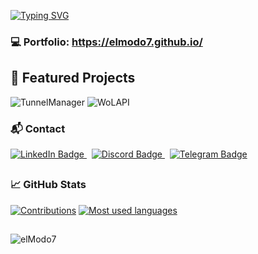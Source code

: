 [![Typing SVG](http://readme-typing-svg.herokuapp.com?size=24&center=true&vCenter=true&lines=FullStack+Developer;Process+Automation;Networking+Enthusiast;Dev+Sec+Ops)](https://git.io/typing-svg)

### 💻 Portfolio: https://elmodo7.github.io/

## 🚀 Featured Projects

![TunnelManager](https://github-readme-stats.vercel.app/api/pin/?username=elModo7&repo=SSH_Tunnel_Manager&theme=nightowl)
![WoLAPI](https://github-readme-stats.vercel.app/api/pin/?username=elModo7&repo=WakeOnLan-Web-API&theme=nightowl)

### 📬 Contact
<div>
  <a href="https://www.linkedin.com/in/victor-smp/">
      <img src="https://img.shields.io/badge/LinkedIn-blue?style=for-the-badge&logo=linkedin&logoColor=white" alt="LinkedIn Badge"/>
  </a>&nbsp;
  <a href="https://discord.com/invite/stu2vkJ">
      <img src="https://img.shields.io/badge/Discord-blue?style=for-the-badge&logo=discord&logoColor=white" alt="Discord Badge"/>
  </a>&nbsp;
  <a href="[https://discord.com/invite/stu2vkJ](https://t.me/victor_smp)">
      <img src="https://img.shields.io/badge/Telegram-blue?style=for-the-badge&logo=telegram&logoColor=white" alt="Telegram Badge"/>
  </a>
</div>

##
### 📈 GitHub Stats

[![Contributions](https://github-readme-stats.vercel.app/api?username=elModo7&show_icons=true&hide=issues&rank_icon=percentile&include_all_commits=true&bg_color=30,e96443,904e95\&title_color=fff\&text_color=fff)](https://github.com/anuraghazra/github-readme-stats)
[![Most used languages](https://github-readme-stats.vercel.app/api/top-langs/?username=elModo7&layout=compact&theme=nightowl)](https://github.com/anuraghazra/github-readme-stats)


##
<p align="left"> 
  <img src="https://komarev.com/ghpvc/?username=elModo7&label=Profile%20views&color=0e75b6&style=flat" alt="elModo7" /> 
</p>
